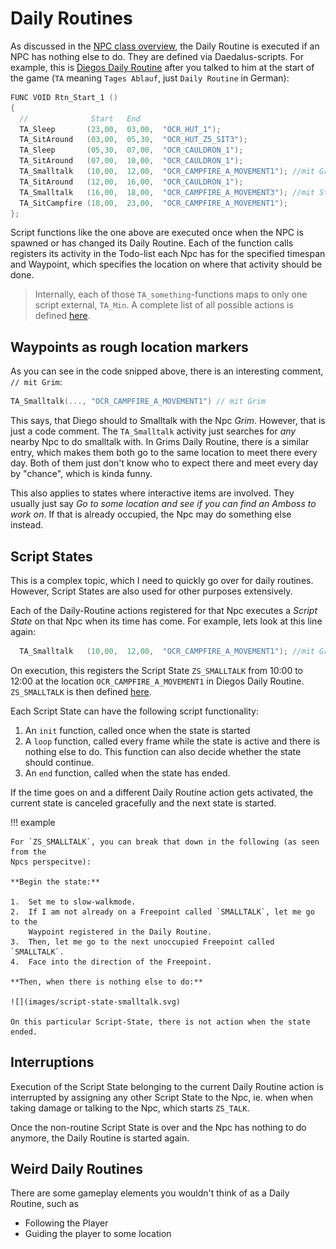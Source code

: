 # Daily Routines

As discussed in the [NPC class overview](#npc), the Daily Routine is executed if
an NPC has nothing else to do. They are defined via Daedalus-scripts. For
example, this is [Diegos Daily
Routine](https://github.com/GothicII/GOTHIC-MOD-Development-Kit/blob/4071a70b3a8943e374ccbf886986e494b4be0858/gothic/_work/data/Scripts/content/Story/NPC/PC_Thief.d#L50)
after you talked to him at the start of the game (`TA` meaning `Tages Ablauf`,
just `Daily Routine` in German):

```c
FUNC VOID Rtn_Start_1 ()
{
  //              Start   End
  TA_Sleep       (23,00,  03,00,  "OCR_HUT_1");
  TA_SitAround   (03,00,  05,30,  "OCR_HUT_Z5_SIT3");
  TA_Sleep       (05,30,  07,00,  "OCR_CAULDRON_1");
  TA_SitAround   (07,00,  10,00,  "OCR_CAULDRON_1");
  TA_Smalltalk   (10,00,  12,00,  "OCR_CAMPFIRE_A_MOVEMENT1"); //mit Grim
  TA_SitAround   (12,00,  16,00,  "OCR_CAULDRON_1");
  TA_Smalltalk   (16,00,  18,00,  "OCR_CAMPFIRE_A_MOVEMENT3"); //mit Stt_322
  TA_SitCampfire (18,00,  23,00,  "OCR_CAMPFIRE_A_MOVEMENT1");
};
```

Script functions like the one above are executed once when the NPC is spawned or
has changed its Daily Routine. Each of the function calls registers its activity
in the Todo-list each Npc has for the specified timespan and Waypoint, which
specifies the location on where that activity should be done.

> Internally, each of those `TA_something`-functions maps to only one script
> external, `TA_Min`. A complete list of all possible actions is defined
> [here](github.com/GothicII/GOTHIC-MOD-Development-Kit/blob/4071a70b3a8943e374ccbf886986e494b4be0858/gothic/_work/data/Scripts/content/Story/ZS/Ta.d).

## Waypoints as rough location markers

As you can see in the code snipped above, there is an interesting comment, `// mit Grim`:

```c
TA_Smalltalk(..., "OCR_CAMPFIRE_A_MOVEMENT1") // mit Grim
```

This says, that Diego should to Smalltalk with the Npc _Grim_. However, that is
just a code comment. The `TA_Smalltalk` activity just searches for _any_ nearby
Npc to do smalltalk with. In Grims Daily Routine, there is a similar entry,
which makes them both go to the same location to meet there every day. Both of
them just don't know who to expect there and meet every day by "chance", which
is kinda funny.

This also applies to states where interactive items are involved. They usually
just say _Go to some location and see if you can find an Amboss to work on_. If
that is already occupied, the Npc may do something else instead.

## Script States

This is a complex topic, which I need to quickly go over for daily routines.
However, Script States are also used for other purposes extensively.

Each of the Daily-Routine actions registered for that Npc executes a _Script
State_ on that Npc when its time has come. For example, lets look at this line
again:

```c
  TA_Smalltalk   (10,00,  12,00,  "OCR_CAMPFIRE_A_MOVEMENT1"); //mit Grim
```

On execution, this registers the Script State `ZS_SMALLTALK` from 10:00 to 12:00
at the location `OCR_CAMPFIRE_A_MOVEMENT1` in Diegos Daily Routine.
`ZS_SMALLTALK` is then defined
[here](https://github.com/GothicII/GOTHIC-MOD-Development-Kit/blob/4071a70b3a8943e374ccbf886986e494b4be0858/gothic/_work/data/Scripts/content/Story/ZS/ZS_Smalltalk.d).

Each Script State can have the following script functionality:

1. An `init` function, called once when the state is started
2. A `loop` function, called every frame while the state is active and there is
   nothing else to do. This function can also decide whether the state should
   continue.
3. An `end` function, called when the state has ended.

If the time goes on and a different Daily Routine action gets activated, the
current state is canceled gracefully and the next state is started.

!!! example

    For `ZS_SMALLTALK`, you can break that down in the following (as seen from the
    Npcs perspecitve):

    **Begin the state:**

    1.  Set me to slow-walkmode.
    2.  If I am not already on a Freepoint called `SMALLTALK`, let me go to the
        Waypoint registered in the Daily Routine.
    3.  Then, let me go to the next unoccupied Freepoint called `SMALLTALK`.
    4.  Face into the direction of the Freepoint.

    **Then, when there is nothing else to do:**

    ![](images/script-state-smalltalk.svg)

    On this particular Script-State, there is not action when the state ended.

## Interruptions

Execution of the Script State belonging to the current Daily Routine action is
interrupted by assigning any other Script State to the Npc, ie. when when taking
damage or talking to the Npc, which starts `ZS_TALK`.

Once the non-routine Script State is over and the Npc has nothing to do anymore,
the Daily Routine is started again.

## Weird Daily Routines

There are some gameplay elements you wouldn't think of as a Daily Routine, such as

- Following the Player
- Guiding the player to some location
